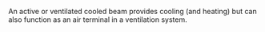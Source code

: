 An active or ventilated cooled beam provides cooling (and heating) but can also function as an air terminal in a ventilation system.